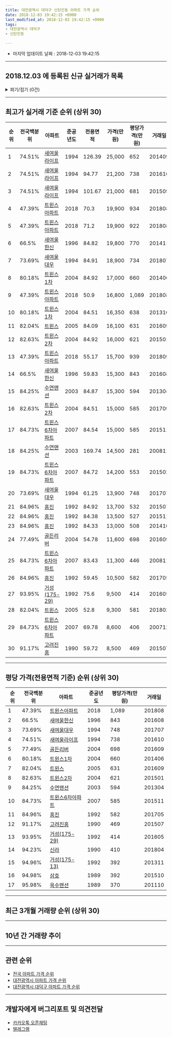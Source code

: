 ```yaml
---
title: 대전광역시 대덕구 신탄진동 아파트 가격 순위
date: 2018-12-03 19:42:15 +0900
last_modified_at: 2018-12-03 19:42:15 +0900
tags:
- 대전광역시 대덕구
- 신탄진동

---
```


* 마지막 업데이트 날짜 : 2018-12-03 19:42:15

---

## 2018.12.03 에 등록된 신규 실거래가 목록

<details>
<summary>펴기/접기 (0건)</summary>
<div markdown="1">

|아파트|전국백분위|준공년도|전용면적|가격(만원)|평당가격(만원)|거래일|
|---|---|---|---|---|---|---|
|없음|||||||


</div>
</details>

---

## 최고가 실거래 기준 순위 (상위 30)


|순위|전국백분위|아파트|준공년도|전용면적|가격(만원)|평당가격(만원)|거래일|
|---|---|---|---|---|---|---|---|
|1|74.51%|[새여울라이프](https://search.naver.com/search.naver?query=%EB%8C%80%EC%A0%84%EA%B4%91%EC%97%AD%EC%8B%9C+%EB%8C%80%EB%8D%95%EA%B5%AC+%EC%8B%A0%ED%83%84%EC%A7%84%EB%8F%99+%EC%83%88%EC%97%AC%EC%9A%B8%EB%9D%BC%EC%9D%B4%ED%94%84)|1994|126.39|25,000|652|201409|
|2|74.51%|[새여울라이프](https://search.naver.com/search.naver?query=%EB%8C%80%EC%A0%84%EA%B4%91%EC%97%AD%EC%8B%9C+%EB%8C%80%EB%8D%95%EA%B5%AC+%EC%8B%A0%ED%83%84%EC%A7%84%EB%8F%99+%EC%83%88%EC%97%AC%EC%9A%B8%EB%9D%BC%EC%9D%B4%ED%94%84)|1994|94.77|21,200|738|201610|
|3|74.51%|[새여울라이프](https://search.naver.com/search.naver?query=%EB%8C%80%EC%A0%84%EA%B4%91%EC%97%AD%EC%8B%9C+%EB%8C%80%EB%8D%95%EA%B5%AC+%EC%8B%A0%ED%83%84%EC%A7%84%EB%8F%99+%EC%83%88%EC%97%AC%EC%9A%B8%EB%9D%BC%EC%9D%B4%ED%94%84)|1994|101.67|21,000|681|201509|
|4|47.39%|[트윈스아파트](https://search.naver.com/search.naver?query=%EB%8C%80%EC%A0%84%EA%B4%91%EC%97%AD%EC%8B%9C+%EB%8C%80%EB%8D%95%EA%B5%AC+%EC%8B%A0%ED%83%84%EC%A7%84%EB%8F%99+%ED%8A%B8%EC%9C%88%EC%8A%A4%EC%95%84%ED%8C%8C%ED%8A%B8)|2018|70.3|19,900|934|201808|
|5|47.39%|[트윈스아파트](https://search.naver.com/search.naver?query=%EB%8C%80%EC%A0%84%EA%B4%91%EC%97%AD%EC%8B%9C+%EB%8C%80%EB%8D%95%EA%B5%AC+%EC%8B%A0%ED%83%84%EC%A7%84%EB%8F%99+%ED%8A%B8%EC%9C%88%EC%8A%A4%EC%95%84%ED%8C%8C%ED%8A%B8)|2018|71.2|19,900|922|201808|
|6|66.5%|[새여울한신](https://search.naver.com/search.naver?query=%EB%8C%80%EC%A0%84%EA%B4%91%EC%97%AD%EC%8B%9C+%EB%8C%80%EB%8D%95%EA%B5%AC+%EC%8B%A0%ED%83%84%EC%A7%84%EB%8F%99+%EC%83%88%EC%97%AC%EC%9A%B8%ED%95%9C%EC%8B%A0)|1996|84.82|19,800|770|201411|
|7|73.69%|[새여울대우](https://search.naver.com/search.naver?query=%EB%8C%80%EC%A0%84%EA%B4%91%EC%97%AD%EC%8B%9C+%EB%8C%80%EB%8D%95%EA%B5%AC+%EC%8B%A0%ED%83%84%EC%A7%84%EB%8F%99+%EC%83%88%EC%97%AC%EC%9A%B8%EB%8C%80%EC%9A%B0)|1994|84.91|18,900|734|201807|
|8|80.18%|[트윈스1차](https://search.naver.com/search.naver?query=%EB%8C%80%EC%A0%84%EA%B4%91%EC%97%AD%EC%8B%9C+%EB%8C%80%EB%8D%95%EA%B5%AC+%EC%8B%A0%ED%83%84%EC%A7%84%EB%8F%99+%ED%8A%B8%EC%9C%88%EC%8A%A41%EC%B0%A8)|2004|84.92|17,000|660|201406|
|9|47.39%|[트윈스아파트](https://search.naver.com/search.naver?query=%EB%8C%80%EC%A0%84%EA%B4%91%EC%97%AD%EC%8B%9C+%EB%8C%80%EB%8D%95%EA%B5%AC+%EC%8B%A0%ED%83%84%EC%A7%84%EB%8F%99+%ED%8A%B8%EC%9C%88%EC%8A%A4%EC%95%84%ED%8C%8C%ED%8A%B8)|2018|50.9|16,800|1,089|201808|
|10|80.18%|[트윈스1차](https://search.naver.com/search.naver?query=%EB%8C%80%EC%A0%84%EA%B4%91%EC%97%AD%EC%8B%9C+%EB%8C%80%EB%8D%95%EA%B5%AC+%EC%8B%A0%ED%83%84%EC%A7%84%EB%8F%99+%ED%8A%B8%EC%9C%88%EC%8A%A41%EC%B0%A8)|2004|84.51|16,350|638|201310|
|11|82.04%|[트윈스](https://search.naver.com/search.naver?query=%EB%8C%80%EC%A0%84%EA%B4%91%EC%97%AD%EC%8B%9C+%EB%8C%80%EB%8D%95%EA%B5%AC+%EC%8B%A0%ED%83%84%EC%A7%84%EB%8F%99+%ED%8A%B8%EC%9C%88%EC%8A%A4)|2005|84.09|16,100|631|201609|
|12|82.63%|[트윈스2차](https://search.naver.com/search.naver?query=%EB%8C%80%EC%A0%84%EA%B4%91%EC%97%AD%EC%8B%9C+%EB%8C%80%EB%8D%95%EA%B5%AC+%EC%8B%A0%ED%83%84%EC%A7%84%EB%8F%99+%ED%8A%B8%EC%9C%88%EC%8A%A42%EC%B0%A8)|2004|84.92|16,000|621|201501|
|13|47.39%|[트윈스아파트](https://search.naver.com/search.naver?query=%EB%8C%80%EC%A0%84%EA%B4%91%EC%97%AD%EC%8B%9C+%EB%8C%80%EB%8D%95%EA%B5%AC+%EC%8B%A0%ED%83%84%EC%A7%84%EB%8F%99+%ED%8A%B8%EC%9C%88%EC%8A%A4%EC%95%84%ED%8C%8C%ED%8A%B8)|2018|55.17|15,700|939|201809|
|14|66.5%|[새여울한신](https://search.naver.com/search.naver?query=%EB%8C%80%EC%A0%84%EA%B4%91%EC%97%AD%EC%8B%9C+%EB%8C%80%EB%8D%95%EA%B5%AC+%EC%8B%A0%ED%83%84%EC%A7%84%EB%8F%99+%EC%83%88%EC%97%AC%EC%9A%B8%ED%95%9C%EC%8B%A0)|1996|59.83|15,300|843|201608|
|15|84.25%|[수연맨션](https://search.naver.com/search.naver?query=%EB%8C%80%EC%A0%84%EA%B4%91%EC%97%AD%EC%8B%9C+%EB%8C%80%EB%8D%95%EA%B5%AC+%EC%8B%A0%ED%83%84%EC%A7%84%EB%8F%99+%EC%88%98%EC%97%B0%EB%A7%A8%EC%85%98)|2003|84.87|15,300|594|201304|
|16|82.63%|[트윈스2차](https://search.naver.com/search.naver?query=%EB%8C%80%EC%A0%84%EA%B4%91%EC%97%AD%EC%8B%9C+%EB%8C%80%EB%8D%95%EA%B5%AC+%EC%8B%A0%ED%83%84%EC%A7%84%EB%8F%99+%ED%8A%B8%EC%9C%88%EC%8A%A42%EC%B0%A8)|2004|84.51|15,000|585|201709|
|17|84.73%|[트윈스6차아파트](https://search.naver.com/search.naver?query=%EB%8C%80%EC%A0%84%EA%B4%91%EC%97%AD%EC%8B%9C+%EB%8C%80%EB%8D%95%EA%B5%AC+%EC%8B%A0%ED%83%84%EC%A7%84%EB%8F%99+%ED%8A%B8%EC%9C%88%EC%8A%A46%EC%B0%A8%EC%95%84%ED%8C%8C%ED%8A%B8)|2007|84.54|15,000|585|201511|
|18|84.25%|[수연맨션](https://search.naver.com/search.naver?query=%EB%8C%80%EC%A0%84%EA%B4%91%EC%97%AD%EC%8B%9C+%EB%8C%80%EB%8D%95%EA%B5%AC+%EC%8B%A0%ED%83%84%EC%A7%84%EB%8F%99+%EC%88%98%EC%97%B0%EB%A7%A8%EC%85%98)|2003|169.74|14,500|281|200811|
|19|84.73%|[트윈스6차아파트](https://search.naver.com/search.naver?query=%EB%8C%80%EC%A0%84%EA%B4%91%EC%97%AD%EC%8B%9C+%EB%8C%80%EB%8D%95%EA%B5%AC+%EC%8B%A0%ED%83%84%EC%A7%84%EB%8F%99+%ED%8A%B8%EC%9C%88%EC%8A%A46%EC%B0%A8%EC%95%84%ED%8C%8C%ED%8A%B8)|2007|84.72|14,200|553|201502|
|20|73.69%|[새여울대우](https://search.naver.com/search.naver?query=%EB%8C%80%EC%A0%84%EA%B4%91%EC%97%AD%EC%8B%9C+%EB%8C%80%EB%8D%95%EA%B5%AC+%EC%8B%A0%ED%83%84%EC%A7%84%EB%8F%99+%EC%83%88%EC%97%AC%EC%9A%B8%EB%8C%80%EC%9A%B0)|1994|61.25|13,900|748|201707|
|21|84.96%|[흥진](https://search.naver.com/search.naver?query=%EB%8C%80%EC%A0%84%EA%B4%91%EC%97%AD%EC%8B%9C+%EB%8C%80%EB%8D%95%EA%B5%AC+%EC%8B%A0%ED%83%84%EC%A7%84%EB%8F%99+%ED%9D%A5%EC%A7%84)|1992|84.92|13,700|532|201507|
|22|84.96%|[흥진](https://search.naver.com/search.naver?query=%EB%8C%80%EC%A0%84%EA%B4%91%EC%97%AD%EC%8B%9C+%EB%8C%80%EB%8D%95%EA%B5%AC+%EC%8B%A0%ED%83%84%EC%A7%84%EB%8F%99+%ED%9D%A5%EC%A7%84)|1992|84.38|13,500|527|201511|
|23|84.96%|[흥진](https://search.naver.com/search.naver?query=%EB%8C%80%EC%A0%84%EA%B4%91%EC%97%AD%EC%8B%9C+%EB%8C%80%EB%8D%95%EA%B5%AC+%EC%8B%A0%ED%83%84%EC%A7%84%EB%8F%99+%ED%9D%A5%EC%A7%84)|1992|84.33|13,000|508|201410|
|24|77.49%|[골든리버](https://search.naver.com/search.naver?query=%EB%8C%80%EC%A0%84%EA%B4%91%EC%97%AD%EC%8B%9C+%EB%8C%80%EB%8D%95%EA%B5%AC+%EC%8B%A0%ED%83%84%EC%A7%84%EB%8F%99+%EA%B3%A8%EB%93%A0%EB%A6%AC%EB%B2%84)|2004|54.78|11,600|698|201609|
|25|84.73%|[트윈스6차아파트](https://search.naver.com/search.naver?query=%EB%8C%80%EC%A0%84%EA%B4%91%EC%97%AD%EC%8B%9C+%EB%8C%80%EB%8D%95%EA%B5%AC+%EC%8B%A0%ED%83%84%EC%A7%84%EB%8F%99+%ED%8A%B8%EC%9C%88%EC%8A%A46%EC%B0%A8%EC%95%84%ED%8C%8C%ED%8A%B8)|2007|83.43|11,300|446|200811|
|26|84.96%|[흥진](https://search.naver.com/search.naver?query=%EB%8C%80%EC%A0%84%EA%B4%91%EC%97%AD%EC%8B%9C+%EB%8C%80%EB%8D%95%EA%B5%AC+%EC%8B%A0%ED%83%84%EC%A7%84%EB%8F%99+%ED%9D%A5%EC%A7%84)|1992|59.45|10,500|582|201705|
|27|93.95%|[거성(175-29)](https://search.naver.com/search.naver?query=%EB%8C%80%EC%A0%84%EA%B4%91%EC%97%AD%EC%8B%9C+%EB%8C%80%EB%8D%95%EA%B5%AC+%EC%8B%A0%ED%83%84%EC%A7%84%EB%8F%99+%EA%B1%B0%EC%84%B1%28175-29%29)|1992|75.6|9,500|414|201605|
|28|82.04%|[트윈스](https://search.naver.com/search.naver?query=%EB%8C%80%EC%A0%84%EA%B4%91%EC%97%AD%EC%8B%9C+%EB%8C%80%EB%8D%95%EA%B5%AC+%EC%8B%A0%ED%83%84%EC%A7%84%EB%8F%99+%ED%8A%B8%EC%9C%88%EC%8A%A4)|2005|52.8|9,300|581|201802|
|29|84.73%|[트윈스6차아파트](https://search.naver.com/search.naver?query=%EB%8C%80%EC%A0%84%EA%B4%91%EC%97%AD%EC%8B%9C+%EB%8C%80%EB%8D%95%EA%B5%AC+%EC%8B%A0%ED%83%84%EC%A7%84%EB%8F%99+%ED%8A%B8%EC%9C%88%EC%8A%A46%EC%B0%A8%EC%95%84%ED%8C%8C%ED%8A%B8)|2007|69.78|8,600|406|200712|
|30|91.17%|[고려진흥](https://search.naver.com/search.naver?query=%EB%8C%80%EC%A0%84%EA%B4%91%EC%97%AD%EC%8B%9C+%EB%8C%80%EB%8D%95%EA%B5%AC+%EC%8B%A0%ED%83%84%EC%A7%84%EB%8F%99+%EA%B3%A0%EB%A0%A4%EC%A7%84%ED%9D%A5)|1990|59.72|8,500|469|201507|


---

## 평당 가격(전용면적 기준) 순위 (상위 30)


|순위|전국백분위|아파트|준공년도|평당가격(만원)|거래일|
|---|---|---|---|---|---|
|1|47.39%|[트윈스아파트](https://search.naver.com/search.naver?query=%EB%8C%80%EC%A0%84%EA%B4%91%EC%97%AD%EC%8B%9C+%EB%8C%80%EB%8D%95%EA%B5%AC+%EC%8B%A0%ED%83%84%EC%A7%84%EB%8F%99+%ED%8A%B8%EC%9C%88%EC%8A%A4%EC%95%84%ED%8C%8C%ED%8A%B8)|2018|1,089|201808|
|2|66.5%|[새여울한신](https://search.naver.com/search.naver?query=%EB%8C%80%EC%A0%84%EA%B4%91%EC%97%AD%EC%8B%9C+%EB%8C%80%EB%8D%95%EA%B5%AC+%EC%8B%A0%ED%83%84%EC%A7%84%EB%8F%99+%EC%83%88%EC%97%AC%EC%9A%B8%ED%95%9C%EC%8B%A0)|1996|843|201608|
|3|73.69%|[새여울대우](https://search.naver.com/search.naver?query=%EB%8C%80%EC%A0%84%EA%B4%91%EC%97%AD%EC%8B%9C+%EB%8C%80%EB%8D%95%EA%B5%AC+%EC%8B%A0%ED%83%84%EC%A7%84%EB%8F%99+%EC%83%88%EC%97%AC%EC%9A%B8%EB%8C%80%EC%9A%B0)|1994|748|201707|
|4|74.51%|[새여울라이프](https://search.naver.com/search.naver?query=%EB%8C%80%EC%A0%84%EA%B4%91%EC%97%AD%EC%8B%9C+%EB%8C%80%EB%8D%95%EA%B5%AC+%EC%8B%A0%ED%83%84%EC%A7%84%EB%8F%99+%EC%83%88%EC%97%AC%EC%9A%B8%EB%9D%BC%EC%9D%B4%ED%94%84)|1994|738|201610|
|5|77.49%|[골든리버](https://search.naver.com/search.naver?query=%EB%8C%80%EC%A0%84%EA%B4%91%EC%97%AD%EC%8B%9C+%EB%8C%80%EB%8D%95%EA%B5%AC+%EC%8B%A0%ED%83%84%EC%A7%84%EB%8F%99+%EA%B3%A8%EB%93%A0%EB%A6%AC%EB%B2%84)|2004|698|201609|
|6|80.18%|[트윈스1차](https://search.naver.com/search.naver?query=%EB%8C%80%EC%A0%84%EA%B4%91%EC%97%AD%EC%8B%9C+%EB%8C%80%EB%8D%95%EA%B5%AC+%EC%8B%A0%ED%83%84%EC%A7%84%EB%8F%99+%ED%8A%B8%EC%9C%88%EC%8A%A41%EC%B0%A8)|2004|660|201406|
|7|82.04%|[트윈스](https://search.naver.com/search.naver?query=%EB%8C%80%EC%A0%84%EA%B4%91%EC%97%AD%EC%8B%9C+%EB%8C%80%EB%8D%95%EA%B5%AC+%EC%8B%A0%ED%83%84%EC%A7%84%EB%8F%99+%ED%8A%B8%EC%9C%88%EC%8A%A4)|2005|631|201609|
|8|82.63%|[트윈스2차](https://search.naver.com/search.naver?query=%EB%8C%80%EC%A0%84%EA%B4%91%EC%97%AD%EC%8B%9C+%EB%8C%80%EB%8D%95%EA%B5%AC+%EC%8B%A0%ED%83%84%EC%A7%84%EB%8F%99+%ED%8A%B8%EC%9C%88%EC%8A%A42%EC%B0%A8)|2004|621|201501|
|9|84.25%|[수연맨션](https://search.naver.com/search.naver?query=%EB%8C%80%EC%A0%84%EA%B4%91%EC%97%AD%EC%8B%9C+%EB%8C%80%EB%8D%95%EA%B5%AC+%EC%8B%A0%ED%83%84%EC%A7%84%EB%8F%99+%EC%88%98%EC%97%B0%EB%A7%A8%EC%85%98)|2003|594|201304|
|10|84.73%|[트윈스6차아파트](https://search.naver.com/search.naver?query=%EB%8C%80%EC%A0%84%EA%B4%91%EC%97%AD%EC%8B%9C+%EB%8C%80%EB%8D%95%EA%B5%AC+%EC%8B%A0%ED%83%84%EC%A7%84%EB%8F%99+%ED%8A%B8%EC%9C%88%EC%8A%A46%EC%B0%A8%EC%95%84%ED%8C%8C%ED%8A%B8)|2007|585|201511|
|11|84.96%|[흥진](https://search.naver.com/search.naver?query=%EB%8C%80%EC%A0%84%EA%B4%91%EC%97%AD%EC%8B%9C+%EB%8C%80%EB%8D%95%EA%B5%AC+%EC%8B%A0%ED%83%84%EC%A7%84%EB%8F%99+%ED%9D%A5%EC%A7%84)|1992|582|201705|
|12|91.17%|[고려진흥](https://search.naver.com/search.naver?query=%EB%8C%80%EC%A0%84%EA%B4%91%EC%97%AD%EC%8B%9C+%EB%8C%80%EB%8D%95%EA%B5%AC+%EC%8B%A0%ED%83%84%EC%A7%84%EB%8F%99+%EA%B3%A0%EB%A0%A4%EC%A7%84%ED%9D%A5)|1990|469|201507|
|13|93.95%|[거성(175-29)](https://search.naver.com/search.naver?query=%EB%8C%80%EC%A0%84%EA%B4%91%EC%97%AD%EC%8B%9C+%EB%8C%80%EB%8D%95%EA%B5%AC+%EC%8B%A0%ED%83%84%EC%A7%84%EB%8F%99+%EA%B1%B0%EC%84%B1%28175-29%29)|1992|414|201605|
|14|94.23%|[신라](https://search.naver.com/search.naver?query=%EB%8C%80%EC%A0%84%EA%B4%91%EC%97%AD%EC%8B%9C+%EB%8C%80%EB%8D%95%EA%B5%AC+%EC%8B%A0%ED%83%84%EC%A7%84%EB%8F%99+%EC%8B%A0%EB%9D%BC)|1990|410|201804|
|15|94.96%|[거성(175-13)](https://search.naver.com/search.naver?query=%EB%8C%80%EC%A0%84%EA%B4%91%EC%97%AD%EC%8B%9C+%EB%8C%80%EB%8D%95%EA%B5%AC+%EC%8B%A0%ED%83%84%EC%A7%84%EB%8F%99+%EA%B1%B0%EC%84%B1%28175-13%29)|1992|392|201311|
|16|94.98%|[삼호](https://search.naver.com/search.naver?query=%EB%8C%80%EC%A0%84%EA%B4%91%EC%97%AD%EC%8B%9C+%EB%8C%80%EB%8D%95%EA%B5%AC+%EC%8B%A0%ED%83%84%EC%A7%84%EB%8F%99+%EC%82%BC%ED%98%B8)|1989|392|201510|
|17|95.98%|[옥수맨션](https://search.naver.com/search.naver?query=%EB%8C%80%EC%A0%84%EA%B4%91%EC%97%AD%EC%8B%9C+%EB%8C%80%EB%8D%95%EA%B5%AC+%EC%8B%A0%ED%83%84%EC%A7%84%EB%8F%99+%EC%98%A5%EC%88%98%EB%A7%A8%EC%85%98)|1989|370|201110|


---

## 최근 3개월 거래량 순위 (상위 30)


<div style="width:100%;">
    <canvas id="deal_count_ranking" height="250"></canvas>
</div>


<script>
new Chart(document.getElementById("deal_count_ranking"), {
    type: 'horizontalBar',
    data: {
        labels: ['새여울라이프', '새여울대우', '트윈스아파트'],
        datasets: [{
            label: '실거래 수',
            data: [2, 1, 1],
            borderColor: "rgba(255, 0, 128, 1)",
            backgroundColor: "rgba(255, 0, 128, 0.5)",
            fill: false,
        }]
    },
    options: {
        responsive: true,
        title: {
            display: true,
            text: '최근 3개월 거래량 순위'
        },
        tooltips: {
            mode: 'index',
            intersect: false,
            callbacks: {
                title: function(tooltipItems, data) {
                    return "실거래 수:";
                },
                label: function(tooltipItem, data) {
                    return data.labels[tooltipItem.index] + ": " + tooltipItem.xLabel;
                }
            }
        },
        hover: {
            mode: 'nearest',
            intersect: true
        },
        scales: {
            xAxes: [{
                display: true,
                scaleLabel: {
                    display: true,
                    labelString: '실거래 수'
                },
                ticks: {
                    suggestedMin: 0,
                }
            }],
            yAxes: [{
                display: true,
                ticks: {
                    autoSkip: false,
                    callback: function(value, index, values) {
                        if (value.length > 15)
                            return value.substr(0, 13) + "...";
                        else
                            return value;
                    }
                },
                scaleLabel: {
                    display: false,
                }
            }]
        }
    }
});

</script>


---

## 10년 간 거래량 추이


<div style="width:100%;">
    <canvas id="deal_progress" height="250"></canvas>
</div>

<script>
new Chart(document.getElementById("deal_progress"), {
    type: 'line',
    data: {
        labels: ['200812','200901','200902','200903','200904','200905','200906','200907','200908','200909','200910','200911','200912','201001','201002','201003','201004','201005','201006','201007','201008','201009','201010','201011','201012','201101','201102','201103','201104','201105','201106','201107','201108','201109','201110','201111','201112','201201','201202','201203','201204','201205','201206','201207','201208','201209','201210','201211','201212','201301','201302','201303','201304','201305','201306','201307','201308','201309','201310','201311','201312','201401','201402','201403','201404','201405','201406','201407','201408','201409','201410','201411','201412','201501','201502','201503','201504','201505','201506','201507','201508','201509','201510','201511','201512','201601','201602','201603','201604','201605','201606','201607','201608','201609','201610','201611','201612','201701','201702','201703','201704','201705','201706','201707','201708','201709','201710','201711','201712','201801','201802','201803','201804','201805','201806','201807','201808','201809','201810','201811','201812'],
        datasets: [{
            label: '실거래 수',
            pointRadius: 1,
            data: [3, 7, 5, 11, 11, 10, 16, 7, 8, 13, 11, 10, 6, 11, 18, 14, 14, 7, 6, 9, 16, 8, 13, 11, 14, 7, 14, 12, 15, 12, 7, 7, 10, 8, 13, 10, 11, 1, 11, 7, 10, 4, 15, 4, 7, 3, 8, 9, 11, 4, 5, 13, 12, 5, 10, 7, 7, 7, 6, 10, 9, 4, 5, 9, 8, 7, 12, 2, 5, 11, 13, 6, 6, 8, 10, 10, 5, 5, 3, 8, 8, 8, 5, 7, 6, 4, 4, 6, 5, 3, 5, 6, 5, 8, 11, 9, 4, 4, 5, 7, 5, 6, 6, 5, 6, 5, 6, 3, 3, 3, 7, 7, 10, 3, 3, 9, 16, 10, 3, 1, 0],
            borderColor: "rgba(255, 201, 14, 1)",
            backgroundColor: "rgba(255, 201, 14, 0.5)",
            fill: true,
        }]
    },
    options: {
        responsive: true,
        title: {
            display: true,
            text: '10년간 거래량 추이'
        },
        tooltips: {
            mode: 'index',
            intersect: false,
        },
        hover: {
            mode: 'nearest',
            intersect: true
        },
        scales: {
            xAxes: [{
                display: true,
                scaleLabel: {
                    display: true,
                    labelString: '년/월'
                }
            }],
            yAxes: [{
                display: true,
                ticks: {
                    suggestedMin: 0,
                },
                scaleLabel: {
                    display: true,
                    labelString: '실거래 수'
                }
            }]
        }
    }
});

</script>


---

## 관련 순위

- [전국 아파트 가격 순위](https://inasie.github.io/apt-ranking/전국)
- [대전광역시 아파트 가격 순위](https://inasie.github.io/apt-ranking/대전광역시)
- [대전광역시 대덕구 아파트 가격 순위](https://inasie.github.io/apt-ranking/대전광역시-대덕구)


---

## 개발자에게 버그리포트 및 의견전달

- [카카오톡 오픈채팅](https://open.kakao.com/o/gLJUAP4)
- [텔레그램](https://t.me/inasie)

